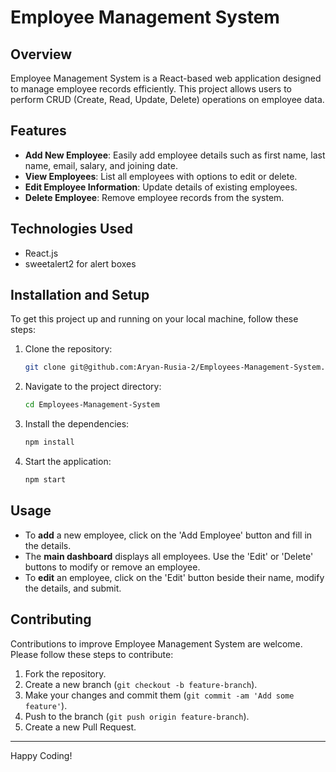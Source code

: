 # Employee Management System

## Overview
Employee Management System is a React-based web application designed to manage employee records efficiently. This project allows users to perform CRUD (Create, Read, Update, Delete) operations on employee data.

## Features
- **Add New Employee**: Easily add employee details such as first name, last name, email, salary, and joining date.
- **View Employees**: List all employees with options to edit or delete.
- **Edit Employee Information**: Update details of existing employees.
- **Delete Employee**: Remove employee records from the system.

## Technologies Used
- React.js
- sweetalert2 for alert boxes

## Installation and Setup
To get this project up and running on your local machine, follow these steps:

1. Clone the repository:
   ```bash
   git clone git@github.com:Aryan-Rusia-2/Employees-Management-System.git
   ```
2. Navigate to the project directory:
   ```bash
   cd Employees-Management-System
   ```
3. Install the dependencies:
   ```bash
   npm install
   ```
4. Start the application:
   ```bash
   npm start
   ```

## Usage
- To **add** a new employee, click on the 'Add Employee' button and fill in the details.
- The **main dashboard** displays all employees. Use the 'Edit' or 'Delete' buttons to modify or remove an employee.
- To **edit** an employee, click on the 'Edit' button beside their name, modify the details, and submit.

## Contributing
Contributions to improve Employee Management System are welcome. Please follow these steps to contribute:
1. Fork the repository.
2. Create a new branch (`git checkout -b feature-branch`).
3. Make your changes and commit them (`git commit -am 'Add some feature'`).
4. Push to the branch (`git push origin feature-branch`).
5. Create a new Pull Request.

---
Happy Coding!
